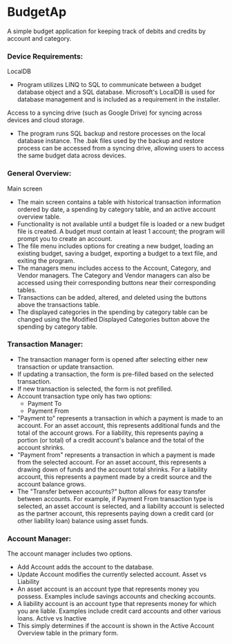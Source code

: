# BudgetAp
A simple budget application for keeping track of debits and credits by account and category.

### Device Requirements:
LocalDB 
- Program utilizes LINQ to SQL to communicate between a budget database object and a SQL database. Microsoft's LocalDB is used for database management and is included as a requirement in the installer.

Access to a syncing drive (such as Google Drive) for syncing across devices and cloud storage. 
- The program runs SQL backup and restore processes on the local database instance. The .bak files used by the backup and restore process can be accessed from a syncing drive, allowing users to access the same budget data across devices.
  
### General Overview:
Main screen
- The main screen contains a table with historical transaction information ordered by date, a spending by category table, and an active account overview table.
- Functionality is not available until a budget file is loaded or a new budget file is created. A budget must contain at least 1 account; the program will prompt you to create an account.
- The file menu includes options for creating a new budget, loading an existing budget, saving a budget, exporting a budget to a text file, and exiting the program.
- The managers menu includes access to the Account, Category, and Vendor managers. The Category and Vendor managers can also be accessed using their corresponding buttons near their corresponding tables.
- Transactions can be added, altered, and deleted using the buttons above the transactions table.
- The displayed categories in the spending by category table can be changed using the Modified Displayed Categories button above the spending by category table.
  
### Transaction Manager:
- The transaction manager form is opened after selecting either new transaction or update transaction.
- If updating a transaction, the form is pre-filled based on the selected transaction.
- If new transaction is selected, the form is not prefilled.
- Account transaction type only has two options:
  - Payment To 
  - Payment From
- "Payment to" represents a transaction in which a payment is made to an account. For an asset account, this represents additional funds and the total of the account grows. For a liability, this represents paying a portion (or total) of a credit account's balance and the total of the account shrinks.
- "Payment from" represents a transaction in which a payment is made from the selected account. For an asset account, this represents a drawing down of funds and the account total shrinks. For a liability account, this represents a payment made by a credit source and the account balance grows.
- The "Transfer between accounts?" button allows for easy transfer between accounts. For example, if Payment From transaction type is selected, an asset account is selected, and a liability account is selected as the partner account, this represents paying down a credit card (or other liability loan) balance using asset funds.

### Account Manager:
The account manager includes two options.
- Add Account adds the account to the database.
- Update Account modifies the currently selected account.
Asset vs Liability
- An asset account is an account type that represents money you possess. Examples include savings accounts and checking accounts.
- A liability account is an account type that represents money for which you are liable. Examples include credit card accounts and other various loans.
Active vs Inactive
- This simply determines if the account is shown in the Active Account Overview table in the primary form.
  
  
